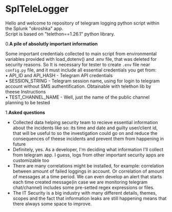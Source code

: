 # SplTeleLogger

Hello and welcome to repository of telegram logging python script within the Splunk "okroshka" app.  
Script is based on "telethon==1.26.1" python library. 

0.**A pile of absolutly important information**

Some important credentials collected to main script from environmental variables provided with load_dotenv() and .env file, that was deleted for security reasons. So It is necessary for tester to create ```.env``` file near ```config.py``` file, and it must include all essential credentials you get from:   
• API_ID and API_HASH - Telegram API credentials  
• SESSION_STRING - Telegram session name, using for login to telegram account without SMS authentification. Obtainable with telethon lib by theese <a name="https://docs.telethon.dev/en/stable/concepts/sessions.html#string-sessions">Instructions</a>  
• TEST_CHANNEL_NAME - Well, just the name of the public channel planning to be tested

1.**Asked questions**
- Collected data helping security team to recieve essential information about the incidents like so: its time and date and guilty user/client id, that will be useful to so the investigation could go on and reduce the consequences of theese incidents and prevent them from happening in future
- Definitely, yes. As a developer, I'm deciding what information I'll collect from telegram app. I guess, logs from other important security apps are customizable too  
- There are many correlations might be installed, for example: correlation between amount of failed loggings in account. Or correlation of amount of messages at a time period. We can even develop an alert that starts each time created message(in case we are monitoring telegram chat/channel) includes some pre-setted regex expressions or files.
- The IT Security is a big industry with many different details, themes, scopes and the fact that information leaks are still happening means that there always some space to improve.   
